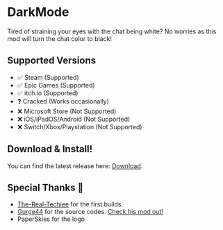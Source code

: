 # DarkMode
Tired of straining your eyes with the chat being white? No worries as this mod will turn the chat color to black!

## Supported Versions
- ✅ Steam (Supported)
- ✅ Epic Games (Supported)
- ✅ itch.io (Supported)
- ❓ Cracked (Works occasionally)
- ❌ Microsoft Store (Not Supported)
- ❌ iOS/iPadOS/Android (Not Supported)
- ❌ Switch/Xbox/Playstation (Not Supported)

## Download & Install!
You can find the latest release here: [Download](https://github.com/superidol/DarkModeAU1890/releases/latest).

## Special Thanks 🙏
* [The-Real-Techiee](https://github.com/the-real-techiee) for the first builds.
* [Gurge44](https://github.com/Gurge44/) for the source codes. [Check his mod out!](https://github.com/Gurge44/EndlessHostRoles)
* PaperSkies for the logo
